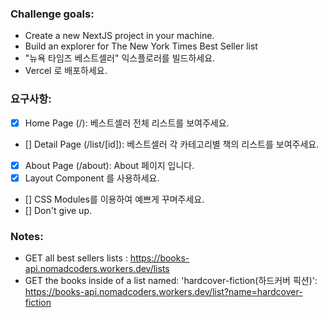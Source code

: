 ### Challenge goals:

- Create a new NextJS project in your machine.
- Build an explorer for The New York Times Best Seller list
- "뉴욕 타임즈 베스트셀러" 익스플로러를 빌드하세요.
- Vercel 로 배포하세요.

### 요구사항:

- [x] Home Page (/): 베스트셀러 전체 리스트를 보여주세요.
- [] Detail Page (/list/[id]): 베스트셀러 각 카테고리별 책의 리스트를 보여주세요.
- [x] About Page (/about): About 페이지 입니다.
- [x] Layout Component 를 사용하세요.
- [] CSS Modules를 이용하여 예쁘게 꾸며주세요.
- [] Don't give up.

### Notes:

- GET all best sellers lists : https://books-api.nomadcoders.workers.dev/lists
- GET the books inside of a list named: 'hardcover-fiction(하드커버 픽션)': https://books-api.nomadcoders.workers.dev/list?name=hardcover-fiction
